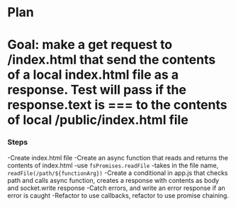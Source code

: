 # Plan
# Goal: make a get request to /index.html that send the contents of a local index.html file as a response. Test will pass if the response.text is === to the contents of local /public/index.html file

### Steps
-Create index.html file
-Create an async function that reads and returns the contents of index.html
    -use `fsPromises.readFile`
    -takes in the file name, `readFile(/path/${functionArg})`
-Create a conditional in app.js that checks path and calls async function, creates a response with contents as body and socket.write response
-Catch errors, and write an error response if an error is caught
-Refactor to use callbacks, refactor to use promise chaining.


